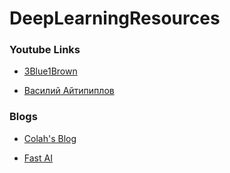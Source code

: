 # DeepLearningResources

### Youtube Links
* [3Blue1Brown](https://www.youtube.com/watch?v=aircAruvnKk)

* [Василий Айтипиплов](https://www.youtube.com/user/videoitpeople/videos)

### Blogs
* [Colah's Blog](http://colah.github.io/)

* [Fast AI](http://course.fast.ai/)

